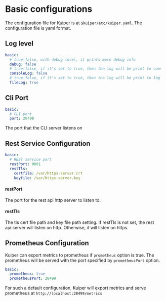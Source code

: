 # Basic configurations
The configuration file for Kuiper is at ``$kuiper/etc/kuiper.yaml``. The configuration file is yaml format.

## Log level

```yaml
basic:
  # true|false, with debug level, it prints more debug info
  debug: false
  # true|false, if it's set to true, then the log will be print to console
  consoleLog: false
  # true|false, if it's set to true, then the log will be print to log file
  fileLog: true
```

## Cli Port
```yaml
basic:
  # CLI port
  port: 20498
```
The port that the CLI server listens on

## Rest Service Configuration

```yaml
basic:
  # REST service port
  restPort: 9081
  restTls:
    certfile: /var/https-server.crt
    keyfile: /var/https-server.key
```

#### restPort
The port for the rest api http server to listen to.

#### restTls
The tls cert file path and key file path setting. If restTls is not set, the rest api server will listen on http. Otherwise, it will listen on https.

## Prometheus Configuration

Kuiper can export metrics to prometheus if ``prometheus`` option is true. The prometheus will be served with the port specified by ``prometheusPort`` option.

```yaml
basic:
  prometheus: true
  prometheusPort: 20499
```
For such a default configuration, Kuiper will export metrics and serve prometheus at ``http://localhost:20499/metrics``


